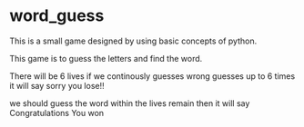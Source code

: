# word_guess

This is a small game designed by using basic concepts of python.

This game is to guess the letters and find the word.

There will be 6 lives if we continously guesses wrong guesses up to 6 times it will say sorry you lose!!

we should guess the word within the lives remain then it will say Congratulations You won
